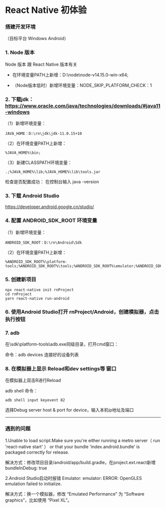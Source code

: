 # React Native 初体验

### 搭建开发环境
（目标平台 Windows Android）


### 1. Node 版本

Node 版本 跟 React Native 版本有关

- 在环境变量PATH上新增：D:\node\node-v14.15.0-win-x64;

- （Node版本低时）新增环境变量：NODE_SKIP_PLATFORM_CHECK：1

### 2. 下载jdk： https://www.oracle.com/java/technologies/downloads/#java11-windows

（1）新增环境变量： 

```
JAVA_HOME：D:\rn\jdk\jdk-11.0.15+10
```

（2）在环境变量PATH上新增：

```
%JAVA_HOME%\bin;
```

（3）新建CLASSPATH环境变量：

```
.;%JAVA_HOME%\lib;%JAVA_HOME%\lib\tools.jar
```

检查是否配置成功： 在控制台输入 java -version


### 3. 下载 Android Studio
https://developer.android.google.cn/studio/

### 4. 配置 ANDROID_SDK_ROOT 环境变量

（1）新增环境变量：

```
ANDROID_SDK_ROOT：D:\rn\Android\Sdk 
```

（2）在环境变量PATH上新增：

```
%ANDROID_SDK_ROOT%\platform-tools;%ANDROID_SDK_ROOT%\tools;%ANDROID_SDK_ROOT%\emulator;%ANDROID_SDK_ROOT%\tools\bin
```

### 5. 创建新项目
```
npx react-native init rnProject
cd rnProject
yarn react-native run-android
```

### 6. 使用Android Studio打开 rnProject/Android，创建模拟器，点击执行按钮


### 7. adb
在\sdk\platform-tools\adb.exe同级目录，打开cmd窗口：

命令：adb devices 
连接好的设备列表


### 8. 在模拟器上显示 Reload和dev settings等 窗口
在模拟器上双击R进行Reload

adb shell 命令：
```
adb shell input keyevent 82
```

选择Debug server host & port for device，输入本机ip地址及端口

---

### 遇到的问题

1.Unable to load script.Make sure you're either running a metro server（ run 'react-native start' ） or that your bundle 'index.android.bundle' is packaged correctly for release.

解决方式：修改项目目录/android/app/build.gradle，在project.ext.react新增bundleInDebug: true

2.Android Studio启动时报错 Emulator: emulator: ERROR: OpenGLES emulation failed to initialize.

解决方式：换一个模拟器，修改 “Emulated Performance” 为 “Software graphics”，比如使用 “Pixel XL”。
